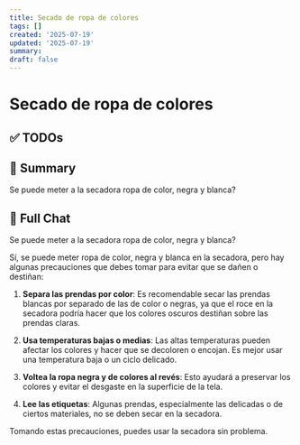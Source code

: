 ```yaml
---
title: Secado de ropa de colores
tags: []
created: '2025-07-19'
updated: '2025-07-19'
summary:
draft: false
---
```


# Secado de ropa de colores

## ✅ TODOs


## 📌 Summary
Se puede meter a la secadora ropa de color, negra y blanca?

## 🧠 Full Chat


Se puede meter a la secadora ropa de color, negra y blanca?



Sí, se puede meter ropa de color, negra y blanca en la secadora, pero hay algunas precauciones que debes tomar para evitar que se dañen o destiñan:

1. **Separa las prendas por color**: Es recomendable secar las prendas blancas por separado de las de color o negras, ya que el roce en la secadora podría hacer que los colores oscuros destiñan sobre las prendas claras.
   
2. **Usa temperaturas bajas o medias**: Las altas temperaturas pueden afectar los colores y hacer que se decoloren o encojan. Es mejor usar una temperatura baja o un ciclo delicado.

3. **Voltea la ropa negra y de colores al revés**: Esto ayudará a preservar los colores y evitar el desgaste en la superficie de la tela.

4. **Lee las etiquetas**: Algunas prendas, especialmente las delicadas o de ciertos materiales, no se deben secar en la secadora.

Tomando estas precauciones, puedes usar la secadora sin problema.